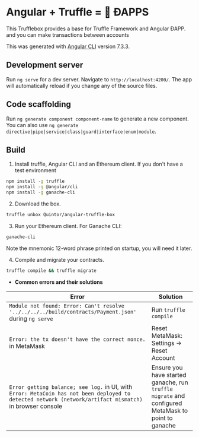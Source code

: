 #  Angular + Truffle = 💓 ÐAPPS
This  Trufflebox provides a base for Truffle Framework and Angular ÐAPP. and you can make transactions between accounts


This  was generated with [Angular CLI](https://github.com/angular/angular-cli) version 7.3.3.

## Development server

Run `ng serve` for a dev server. Navigate to `http://localhost:4200/`. The app will automatically reload if you change any of the source files.

## Code scaffolding

Run `ng generate component component-name` to generate a new component. You can also use `ng generate directive|pipe|service|class|guard|interface|enum|module`.

## Build

1. Install truffle, Angular CLI and an Ethereum client. If you don't have a test environment 
  ```bash
  npm install -g truffle
  npm install -g @angular/cli
  npm install -g ganache-cli
  ```

2. Download the box.
  ```bash
  truffle unbox Quintor/angular-truffle-box
  ```

3. Run your Ethereum client. For Ganache CLI:
  ```bash
  ganache-cli
  ```
Note the mnemonic 12-word phrase printed on startup, you will need it later.

4. Compile and migrate your contracts.
  ```bash
  truffle compile && truffle migrate
  ```


* __Common errors and their solutions__

| Error | Solution |
|-------|----------|
| `Module not found: Error: Can't resolve '../../../../build/contracts/Payment.json'` during `ng serve` | Run `truffle compile` |
| `Error: the tx doesn't have the correct nonce.` in MetaMask | Reset MetaMask: Settings -> Reset Account |
| `Error getting balance; see log.` in UI, with `Error: MetaCoin has not been deployed to detected network (network/artifact mismatch)` in browser console | Ensure you have started ganache, run `truffle migrate` and configured MetaMask to point to ganache | `Error: i cannot see my account or balance` Ensure you are logged in metamask and refresh | If you have a custom rcp in ganache you can change the dir in `src/app/contract/contract.service.ts line21 with the your dir `|

